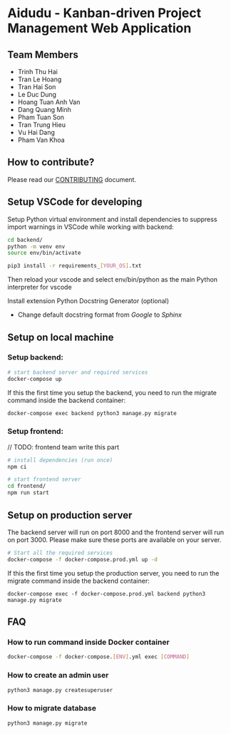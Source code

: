 # Aidudu - Kanban-driven Project Management Web Application

## Team Members 
- Trinh Thu Hai
- Tran Le Hoang
- Tran Hai Son
- Le Duc Dung
- Hoang Tuan Anh Van
- Dang Quang Minh
- Pham Tuan Son
- Tran Trung Hieu
- Vu Hai Dang
- Pham Van Khoa

## How to contribute?
Please read our [CONTRIBUTING](https://github.com/hieutt99/aidudu/blob/develop/CONTRIBUTING.md) document.

## Setup VSCode for developing

Setup Python virtual environment and install dependencies to suppress import warnings in VSCode while working with backend:
```bash
cd backend/
python -m venv env
source env/bin/activate

pip3 install -r requirements_[YOUR_OS].txt
```
Then reload your vscode and select env/bin/python as the main Python interpreter for vscode

Install extension Python Docstring Generator (optional)
- Change default docstring format from *Google* to *Sphinx*

## Setup on local machine

### Setup backend:
```bash
# start backend server and required services
docker-compose up
```

If this the first time you setup the backend, you need to run the migrate command inside the backend container:
```bash
docker-compose exec backend python3 manage.py migrate
```

### Setup frontend: 
// TODO: frontend team write this part

```bash
# install dependencies (run once)
npm ci

# start frontend server
cd frontend/
npm run start
```


## Setup on production server
The backend server will run on port 8000 and the frontend server will run on port 3000. Please make sure these ports are available on your server.

```bash
# Start all the required services
docker-compose -f docker-compose.prod.yml up -d
```

If this the first time you setup the production server, you need to run the migrate command inside the backend container:
```
docker-compose exec -f docker-compose.prod.yml backend python3 manage.py migrate
```



## FAQ
### How to run command inside Docker container
```bash
docker-compose -f docker-compose.[ENV].yml exec [COMMAND]
```

### How to create an admin user
```bash
python3 manage.py createsuperuser
```


### How to migrate database
```bash
python3 manage.py migrate
```